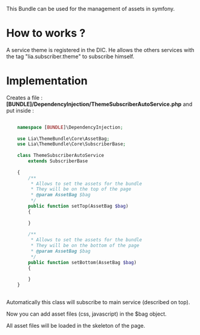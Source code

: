 This Bundle can be used for the management of assets in symfony.

# How to works ?
A service theme is registered in the DIC. He allows the others services with the tag "lia.subscriber.theme" to subscribe himself.

# Implementation
Creates a file : **[BUNDLE]/DependencyInjection/ThemeSubscriberAutoService.php** 
and put inside :

```php
    
    namespace [BUNDLE]\DependencyInjection;
    
    use Lia\ThemeBundle\Core\AssetBag;
    use Lia\ThemeBundle\Core\SubscriberBase;
    
    class ThemeSubscriberAutoService
        extends SubscriberBase
    
    {
        /**
         * Allows to set the assets for the bundle
         * They will be on the top of the page
         * @param AssetBag $bag
         */
        public function setTop(AssetBag $bag)
        {
    
        }
    
        /**
         * Allows to set the assets for the bundle
         * They will be on the bottom of the page
         * @param AssetBag $bag
         */
        public function setBottom(AssetBag $bag)
        {
            
        }
    }
    
```

Automatically this class will subscribe to main service (described on top). 

Now you can add asset files (css, javascript) in the $bag object.

All asset files will be loaded in the skeleton of the page.
